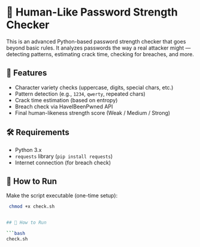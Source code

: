 
# 🔐 Human-Like Password Strength Checker

This is an advanced Python-based password strength checker that goes beyond basic rules. It analyzes passwords the way a real attacker might — detecting patterns, estimating crack time, checking for breaches, and more.

## 🧠 Features

- Character variety checks (uppercase, digits, special chars, etc.)
- Pattern detection (e.g., `1234`, `qwerty`, repeated chars)
- Crack time estimation (based on entropy)
- Breach check via HaveIBeenPwned API
- Final human-likeness strength score (Weak / Medium / Strong)

## 🛠️ Requirements

- Python 3.x
- `requests` library (`pip install requests`)
- Internet connection (for breach check)

## 🚀 How to Run

Make the script executable (one-time setup):

```bash
 chmod +x check.sh


## 🚀 How to Run

```bash
check.sh

